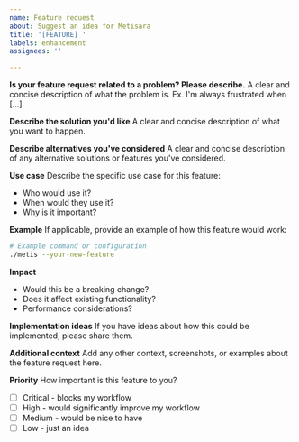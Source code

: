 ```yaml
---
name: Feature request
about: Suggest an idea for Metisara
title: '[FEATURE] '
labels: enhancement
assignees: ''

---
```


**Is your feature request related to a problem? Please describe.**
A clear and concise description of what the problem is. Ex. I'm always frustrated when [...]

**Describe the solution you'd like**
A clear and concise description of what you want to happen.

**Describe alternatives you've considered**
A clear and concise description of any alternative solutions or features you've considered.

**Use case**
Describe the specific use case for this feature:
- Who would use it?
- When would they use it?
- Why is it important?

**Example**
If applicable, provide an example of how this feature would work:

```bash
# Example command or configuration
./metis --your-new-feature
```

**Impact**
- Would this be a breaking change?
- Does it affect existing functionality?
- Performance considerations?

**Implementation ideas**
If you have ideas about how this could be implemented, please share them.

**Additional context**
Add any other context, screenshots, or examples about the feature request here.

**Priority**
How important is this feature to you?
- [ ] Critical - blocks my workflow
- [ ] High - would significantly improve my workflow  
- [ ] Medium - would be nice to have
- [ ] Low - just an idea